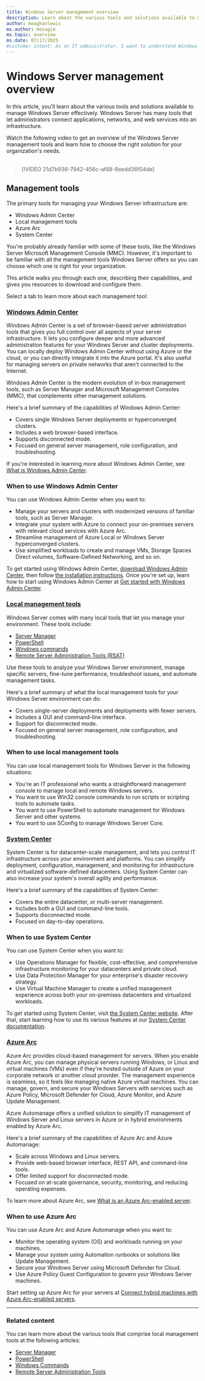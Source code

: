 ```yaml
---
title: Windows Server management overview
description: Learn about the various tools and solutions available to manage Windows Server effectively, including Azure Arc and Windows Admin Center.
author: meaghanlewis
ms.author: mosagie
ms.topic: overview
ms.date: 07/17/2025
#customer intent: As an IT administrator, I want to understand Windows Server management tools so that I can choose the best solution for my organization.
---
```


# Windows Server management overview

In this article, you'll learn about the various tools and solutions available to manage Windows Server effectively. Windows Server has many tools that let administrators connect applications, networks, and web services into an infrastructure.

Watch the following video to get an overview of the Windows Server management tools and learn how to choose the right solution for your organization's needs.
</br></br>

> [!VIDEO 21d7b936-7942-456c-af48-8eedd36f04de]

## Management tools

The primary tools for managing your Windows Server infrastructure are:

- Windows Admin Center
- Local management tools
- Azure Arc
- System Center

You're probably already familiar with some of these tools, like the Windows Server Microsoft Management Console (MMC). However, it's important to be familiar with all the management tools Windows Server offers so you can choose which one is right for your organization.

This article walks you through each one, describing their capabilities, and gives you resources to download and configure them.

Select a tab to learn more about each management tool:

### [Windows Admin Center](#tab/windows-admin-center)

Windows Admin Center is a set of browser-based server administration tools that gives you full control over all aspects of your server infrastructure. It lets you configure deeper and more advanced administration features for your Windows Server and cluster deployments. You can locally deploy Windows Admin Center without using Azure or the cloud, or you can directly integrate it into the Azure portal. It's also useful for managing servers on private networks that aren't connected to the Internet.

Windows Admin Center is the modern evolution of in-box management tools, such as Server Manager and Microsoft Management Consoles (MMC), that complements other management solutions.

Here's a brief summary of the capabilities of Windows Admin Center:

- Covers single Windows Server deployments or hyperconverged clusters.
- Includes a web browser-based interface.
- Supports disconnected mode.
- Focused on general server management, role configuration, and troubleshooting.

If you're interested in learning more about Windows Admin Center, see [What is Windows Admin Center](../manage/windows-admin-center/understand/what-is.md).

### When to use Windows Admin Center

You can use Windows Admin Center when you want to:

- Manage your servers and clusters with modernized versions of familiar tools, such as Server Manager.
- Integrate your system with Azure to connect your on-premises servers with relevant cloud services with Azure Arc.
- Streamline management of Azure Local or Windows Server hyperconverged clusters.
- Use simplified workloads to create and manage VMs, Storage Spaces Direct volumes, Software-Defined Networking, and so on.

To get started using Windows Admin Center, [download Windows Admin Center](https://www.microsoft.com/evalcenter/evaluate-windows-admin-center), then follow [the installation instructions](../manage/windows-admin-center/deploy/install.md). Once you're set up, learn how to start using Windows Admin Center at [Get started with Windows Admin Center](../manage/windows-admin-center/use/get-started.md).

### [Local management tools](#tab/local-management-tools)

Windows Server comes with many local tools that let you manage your environment. These tools include:

- [Server Manager](server-manager/server-manager.md)
- [PowerShell](/powershell/windows/get-started)
- [Windows commands](windows-commands/windows-commands.md)
- [Remote Server Administration Tools (RSAT)](../remote/remote-server-administration-tools.md)

Use these tools to analyze your Windows Server environment, manage specific servers, fine-tune performance, troubleshoot issues, and automate management tasks.

Here's a brief summary of what the local management tools for your Windows Server environment can do:

- Covers single-server deployments and deployments with fewer servers.
- Includes a GUI and command-line interface.
- Support for disconnected mode.
- Focused on general server management, role configuration, and troubleshooting.

### When to use local management tools

You can use local management tools for Windows Server in the following situations:

- You're an IT professional who wants a straightforward management console to manage local and remote Windows servers.
- You want to use Win32 console commands to run scripts or scripting tools to automate tasks.
- You want to use PowerShell to automate management for Windows Server and other systems.
- You want to use SConfig to manage Windows Server Core.

### [System Center](#tab/system-center)

System Center is for datacenter-scale management, and lets you control IT infrastructure across your environment and platforms. You can simplify deployment, configuration, management, and monitoring for infrastructure and virtualized software-defined datacenters. Using System Center can also increase your system's overall agility and performance.

Here's a brief summary of the capabilities of System Center:

- Covers the entire datacenter, or multi-server management.
- Includes both a GUI and command-line tools.
- Supports disconnected mode.
- Focused on day-to-day operations.

### When to use System Center

You can use System Center when you want to:

- Use Operations Manager for flexible, cost-effective, and comprehensive infrastructure monitoring for your datacenters and private cloud.
- Use Data Protection Manager for your enterprise's disaster recovery strategy.
- Use Virtual Machine Manager to create a unified management experience across both your on-premises datacenters and virtualized workloads.

To get started using System Center, visit [the System Center website](https://www.microsoft.com/system-center). After that, start learning how to use its various features at our [System Center documentation](/system-center).

### [Azure Arc](#tab/azure-arc)

Azure Arc provides cloud-based management for servers. When you enable Azure Arc, you can manage physical servers running Windows, or Linux and virtual machines (VMs) even if they're hosted outside of Azure on your corporate network or another cloud provider. The management experience is seamless, so it feels like managing native Azure virtual machines. You can manage, govern, and secure your Windows Servers with services such as Azure Policy, Microsoft Defender for Cloud, Azure Monitor, and Azure Update Management.

Azure Automanage offers a unified solution to simplify IT management of Windows Server and Linux servers in Azure or in hybrid environments enabled by Azure Arc.

Here's a brief summary of the capabilities of Azure Arc and Azure Automanage:

- Scale across Windows and Linux servers.
- Provide web-based browser interface, REST API, and command-line tools.
- Offer limited support for disconnected mode.
- Focused on at-scale governance, security, monitoring, and reducing operating expenses.

To learn more about Azure Arc, see [What is an Azure Arc-enabled server](/azure/azure-arc/servers/overview).

### When to use Azure Arc

You can use Azure Arc and Azure Automanage when you want to:

- Monitor the operating system (OS) and workloads running on your machines.
- Manage your system using Automation runbooks or solutions like Update Management.
- Secure your Windows Server using Microsoft Defender for Cloud.
- Use Azure Policy Guest Configuration to govern your Windows Server machines.

Start setting up Azure Arc for your servers at [Connect hybrid machines with Azure Arc-enabled servers](/azure/azure-arc/servers/learn/quick-enable-hybrid-vm).

---

### Related content

You can learn more about the various tools that comprise local management tools at the following articles:

- [Server Manager](server-manager/server-manager.md)
- [PowerShell](/powershell/scripting/overview)
- [Windows Commands](windows-commands/windows-commands.md)
- [Remote Server Administration Tools](../remote/remote-server-administration-tools.md)
